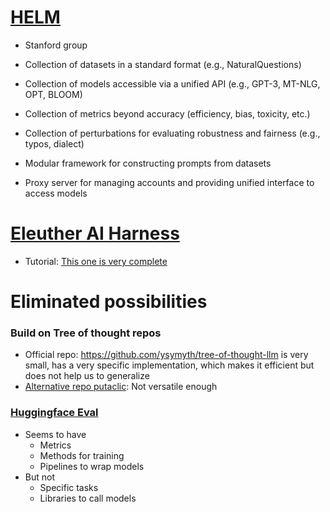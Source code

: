 
# [HELM](https://github.com/stanford-crfm/helm)

- Stanford group

- Collection of datasets in a standard format (e.g., NaturalQuestions)
- Collection of models accessible via a unified API (e.g., GPT-3, MT-NLG, OPT, BLOOM)
- Collection of metrics beyond accuracy (efficiency, bias, toxicity, etc.)
- Collection of perturbations for evaluating robustness and fairness (e.g., typos, dialect)
- Modular framework for constructing prompts from datasets
- Proxy server for managing accounts and providing unified interface to access models

# [Eleuther AI Harness](https://github.com/EleutherAI/lm-evaluation-harness/tree/master/scripts)

- Tutorial: [This one is very complete](https://wandb.ai/wandb_gen/llm-evaluation/reports/Evaluating-Large-Language-Models-LLMs-with-Eleuther-AI--VmlldzoyOTI0MDQ3)






# Eliminated possibilities

### Build on Tree of thought repos
- Official repo: https://github.com/ysymyth/tree-of-thought-llm is very small, has a very specific implementation, which makes it efficient but does not help us to generalize
- [Alternative repo putaclic](https://github.com/kyegomez/tree-of-thoughts): Not versatile enough

### [Huggingface Eval](https://huggingface.co/docs/evaluate/index)
- Seems to have
	- Metrics
	- Methods for training
	- Pipelines to wrap models
- But not
	- Specific tasks
	- Libraries to call models